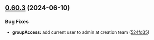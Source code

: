## [0.60.3](https://github.com/taskany-inc/crew/compare/v0.60.2...v0.60.3) (2024-06-10)


### Bug Fixes

* **groupAccess:** add current user to admin at creation team ([524fd35](https://github.com/taskany-inc/crew/commit/524fd35dfa6b28d0f72fd4a48b808177ef5f0334))

